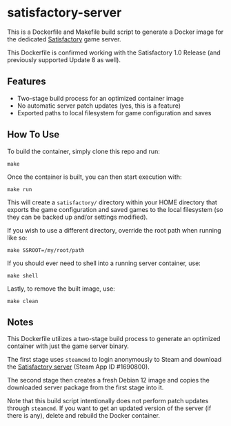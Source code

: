 # satisfactory-server

This is a Dockerfile and Makefile build script to generate a Docker image for the dedicated [Satisfactory](https://store.steampowered.com/app/526870/Satisfactory/) game server.

This Dockerfile is confirmed working with the Satisfactory 1.0 Release (and previously supported Update 8 as well).

## Features

* Two-stage build process for an optimized container image
* No automatic server patch updates (yes, this is a feature)
* Exported paths to local filesystem for game configuration and saves

## How To Use

To build the container, simply clone this repo and run:

```
make 
```

Once the container is built, you can then start execution with:

```
make run
```

This will create a `satisfactory/` directory within your HOME directory that exports the game configuration and saved games to the local filesystem (so they can be backed up and/or settings modified).

If you wish to use a different directory, override the root path when running like so:

```
make SSROOT=/my/root/path
```

If you should ever need to shell into a running server container, use:

```
make shell
```

Lastly, to remove the built image, use:

```
make clean
```

## Notes

This Dockerfile utilizes a two-stage build process to generate an optimized container with just the game server binary.

The first stage uses `steamcmd` to login anonymously to Steam and download the [Satisfactory server](https://steamdb.info/app/1690800/info/) (Steam App ID #1690800).

The second stage then creates a fresh Debian 12 image and copies the downloaded server package from the first stage into it.

Note that this build script intentionally does not perform patch updates through `steamcmd`.  If you want to get an updated version of the server (if there is any), delete and rebuild the Docker container.

